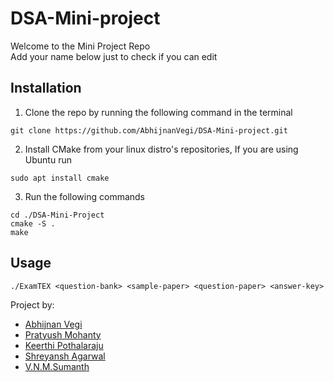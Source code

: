 # DSA-Mini-project
Welcome to the Mini Project Repo  
Add your name below just to check if you can edit

## Installation
1. Clone the repo by running the following command in the terminal
  ```
  git clone https://github.com/AbhijnanVegi/DSA-Mini-project.git
  ```
2. Install CMake from your linux distro's repositories, If you are using Ubuntu run
  ```
  sudo apt install cmake
  ```
3. Run the following commands
  ```
  cd ./DSA-Mini-Project
  cmake -S .
  make
  ```
  
## Usage
```
./ExamTEX <question-bank> <sample-paper> <question-paper> <answer-key>
```

Project by:  
- [Abhijnan Vegi](github.com/AbhijnanVegi)
- [Pratyush Mohanty](https://github.com/PratyushMohanty-GHub)
- [Keerthi Pothalaraju](https://github.com/Itreek)
- [Shreyansh Agarwal](https://github.com/coolshr)
- [V.N.M.Sumanth](https://github.com/sumanth-vnm)

